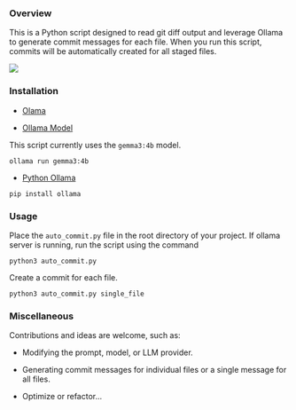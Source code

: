 
### Overview

This is a Python script designed to read git diff output and leverage Ollama to generate commit messages for each file. When you run this script, commits will be automatically created for all staged files.

<img src="https://github.com/user-attachments/assets/f39344db-10c5-4dbc-a3e6-2ce275d52004" />

### Installation

- [Olama](https://ollama.com/download)

- [Ollama Model](https://ollama.com/library/gemma3)

This script currently uses the `gemma3:4b` model.

```
ollama run gemma3:4b
```

- [Python Ollama](https://github.com/ollama/ollama-python) 
```
pip install ollama
```

### Usage

Place the `auto_commit.py` file in the root directory of your project.
If ollama server is running, run the script using the command

```
python3 auto_commit.py
```

Create a commit for each file. 

```
python3 auto_commit.py single_file
```



### Miscellaneous

Contributions and ideas are welcome, such as:

- Modifying the prompt, model, or LLM provider.

- Generating commit messages for individual files or a single message for all files.

- Optimize or refactor...
